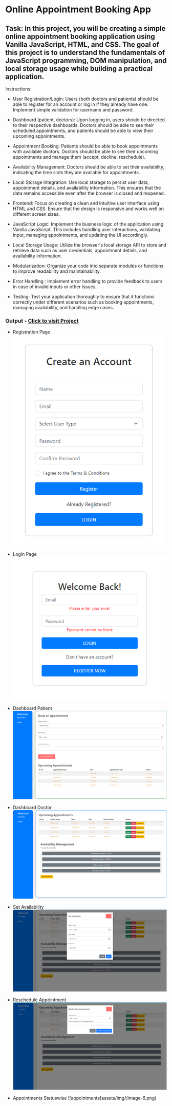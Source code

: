 # Online Appointment Booking App

## Task:  In this project, you will be creating a simple online appointment booking application using Vanilla JavaScript, HTML, and CSS. The goal of this project is to understand the fundamentals of JavaScript programming, DOM manipulation, and local storage usage while building a practical application.

Instructions:
 - User Registration/Login: Users (both doctors and patients) should be able to register for an account or log in if they already have one. Implement simple validation for username and password.

 - Dashboard (patient, doctors): Upon logging in, users should be directed to their respective dashboards. Doctors should be able to see their scheduled appointments, and patients should be able to view their upcoming appointments.

 - Appointment Booking: Patients should be able to book appointments with available doctors. Doctors should be able to see their upcoming appointments and manage them (accept, decline, reschedule).

 - Availability Management: Doctors should be able to set their availability, indicating the time slots they are available for appointments.

 - Local Storage Integration: Use local storage to persist user data, appointment details, and availability information. This ensures that the data remains accessible even after the browser is closed and reopened.

 - Frontend: Focus on creating a clean and intuitive user interface using HTML and CSS. Ensure that the design is responsive and works well on different screen sizes.

 - JavaScript Logic: Implement the business logic of the application using Vanilla JavaScript. This includes handling user interactions, validating input, managing appointments, and updating the UI accordingly.

 - Local Storage Usage: Utilize the browser's local storage API to store and retrieve data such as user credentials, appointment details, and availability information.

 - Modularization: Organize your code into separate modules or functions to improve readability and maintainability.

 - Error Handling : Implement error handling to provide feedback to users in case of invalid inputs or other issues.

 - Testing: Test your application thoroughly to ensure that it functions correctly under different scenarios such as booking appointments, managing availability, and handling edge cases.


### Output - [Click to visit Project](https://ravi-patel57144.github.io/Cybercom-Creation-Internship-2024/Mini_Apps/3_Online_Doctor_App)

- Registration Page
 ![Registration](assets/img/image.png)


- Login Page
![Login](assets/img/image-1.png)

- Dashboard Patient
![DashP](assets/img/image-2.png)

- Dashboard Doctor
![DashD](assets/img/image-3.png)

- Set Availability
![Availability](assets/img/image-4.png)

- Reschedule Appointment
![reschedule](assets/img/image-5.png)

- Appointments Statuswise
![appointments]assets/img/(image-6.png)
